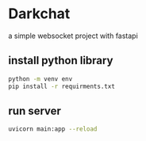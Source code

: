 # Darkchat

a simple websocket project with fastapi

## install python library
```bash
python -m venv env
pip install -r requirments.txt
```

## run server
```bash
uvicorn main:app --reload
```



